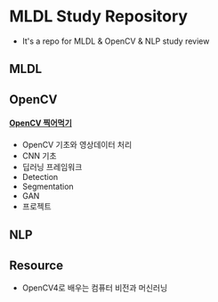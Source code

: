 ﻿# MLDL Study Repository
- It's a repo for MLDL & OpenCV & NLP study review

## MLDL
## OpenCV
#### [OpenCV 찍어먹기](./OpenCV_class/OpenCV_CLASS_desc.md)

- OpenCV 기초와 영상데이터 처리
- CNN 기초
- 딥러닝 프레임워크
- Detection
- Segmentation
- GAN
- 프로젝트

## NLP


## Resource
- OpenCV4로 배우는 컴퓨터 비전과 머신러닝
